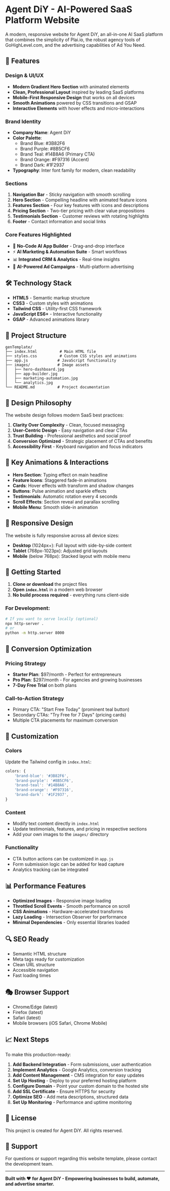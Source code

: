 # Agent DiY - AI-Powered SaaS Platform Website

A modern, responsive website for Agent DiY, an all-in-one AI SaaS platform that combines the simplicity of Plai.io, the robust agency tools of GoHighLevel.com, and the advertising capabilities of Ad You Need.

## 🚀 Features

### Design & UI/UX
- **Modern Gradient Hero Section** with animated elements
- **Clean, Professional Layout** inspired by leading SaaS platforms
- **Mobile-First Responsive Design** that works on all devices
- **Smooth Animations** powered by CSS transitions and GSAP
- **Interactive Elements** with hover effects and micro-interactions

### Brand Identity
- **Company Name**: Agent DiY
- **Color Palette**: 
  - Brand Blue: #3B82F6
  - Brand Purple: #8B5CF6
  - Brand Teal: #14B8A6 (Primary CTA)
  - Brand Orange: #F97316 (Accent)
  - Brand Dark: #1F2937
- **Typography**: Inter font family for modern, clean readability

### Sections
1. **Navigation Bar** - Sticky navigation with smooth scrolling
2. **Hero Section** - Compelling headline with animated feature icons
3. **Features Section** - Four key features with icons and descriptions
4. **Pricing Section** - Two-tier pricing with clear value propositions
5. **Testimonials Section** - Customer reviews with rotating highlights
6. **Footer** - Contact information and social links

### Core Features Highlighted
- 🎯 **No-Code AI App Builder** - Drag-and-drop interface
- ⚡ **AI Marketing & Automation Suite** - Smart workflows
- 📊 **Integrated CRM & Analytics** - Real-time insights
- 🚀 **AI-Powered Ad Campaigns** - Multi-platform advertising

## 🛠 Technology Stack

- **HTML5** - Semantic markup structure
- **CSS3** - Custom styles with animations
- **Tailwind CSS** - Utility-first CSS framework
- **JavaScript ES6+** - Interactive functionality
- **GSAP** - Advanced animations library

## 📁 Project Structure

```
genTemplate/
├── index.html          # Main HTML file
├── styles.css          # Custom CSS styles and animations
├── app.js             # JavaScript functionality
├── images/            # Image assets
│   ├── hero-dashboard.jpg
│   ├── app-builder.jpg
│   ├── marketing-automation.jpg
│   └── analytics.jpg
└── README.md          # Project documentation
```

## 🎨 Design Philosophy

The website design follows modern SaaS best practices:

1. **Clarity Over Complexity** - Clean, focused messaging
2. **User-Centric Design** - Easy navigation and clear CTAs
3. **Trust Building** - Professional aesthetics and social proof
4. **Conversion Optimized** - Strategic placement of CTAs and benefits
5. **Accessibility First** - Keyboard navigation and focus indicators

## 🌟 Key Animations & Interactions

- **Hero Section**: Typing effect on main headline
- **Feature Icons**: Staggered fade-in animations
- **Cards**: Hover effects with transform and shadow changes
- **Buttons**: Pulse animation and sparkle effects
- **Testimonials**: Automatic rotation every 4 seconds
- **Scroll Effects**: Section reveal and parallax scrolling
- **Mobile Menu**: Smooth slide-in animation

## 📱 Responsive Design

The website is fully responsive across all device sizes:

- **Desktop** (1024px+): Full layout with side-by-side content
- **Tablet** (768px-1023px): Adjusted grid layouts
- **Mobile** (below 768px): Stacked layout with mobile menu

## 🚀 Getting Started

1. **Clone or download** the project files
2. **Open `index.html`** in a modern web browser
3. **No build process required** - everything runs client-side

### For Development:

```bash
# If you want to serve locally (optional)
npx http-server .
# or
python -m http.server 8000
```

## 🎯 Conversion Optimization

### Pricing Strategy
- **Starter Plan**: $97/month - Perfect for entrepreneurs
- **Pro Plan**: $297/month - For agencies and growing businesses
- **7-Day Free Trial** on both plans

### Call-to-Action Strategy
- Primary CTA: "Start Free Today" (prominent teal button)
- Secondary CTAs: "Try Free for 7 Days" (pricing cards)
- Multiple CTA placements for maximum conversion

## 🔧 Customization

### Colors
Update the Tailwind config in `index.html`:
```javascript
colors: {
    'brand-blue': '#3B82F6',
    'brand-purple': '#8B5CF6',
    'brand-teal': '#14B8A6',
    'brand-orange': '#F97316',
    'brand-dark': '#1F2937',
}
```

### Content
- Modify text content directly in `index.html`
- Update testimonials, features, and pricing in respective sections
- Add your own images to the `images/` directory

### Functionality
- CTA button actions can be customized in `app.js`
- Form submission logic can be added for lead capture
- Analytics tracking can be integrated

## 📊 Performance Features

- **Optimized Images** - Responsive image loading
- **Throttled Scroll Events** - Smooth performance on scroll
- **CSS Animations** - Hardware-accelerated transforms
- **Lazy Loading** - Intersection Observer for performance
- **Minimal Dependencies** - Only essential libraries loaded

## 🔍 SEO Ready

- Semantic HTML structure
- Meta tags ready for customization
- Clean URL structure
- Accessible navigation
- Fast loading times

## 🎭 Browser Support

- Chrome/Edge (latest)
- Firefox (latest)
- Safari (latest)
- Mobile browsers (iOS Safari, Chrome Mobile)

## 📈 Next Steps

To make this production-ready:

1. **Add Backend Integration** - Form submissions, user authentication
2. **Implement Analytics** - Google Analytics, conversion tracking
3. **Add Content Management** - CMS integration for easy updates
4. **Set Up Hosting** - Deploy to your preferred hosting platform
5. **Configure Domain** - Point your custom domain to the hosted site
6. **Add SSL Certificate** - Ensure HTTPS for security
7. **Optimize SEO** - Add meta descriptions, structured data
8. **Set Up Monitoring** - Performance and uptime monitoring

## 📄 License

This project is created for Agent DiY. All rights reserved.

## 🤝 Support

For questions or support regarding this website template, please contact the development team.

---

**Built with ❤️ for Agent DiY - Empowering businesses to build, automate, and advertise smarter.**
